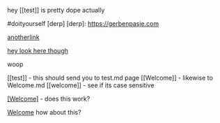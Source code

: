 hey [[test]] is pretty dope actually

#doityourself
 [derp]
[derp]: https://gerbenpasje.com


[anotherlink](https://gerbenpasjes.com)

[hey look here though](https://gerbenpasjes.com)

woop

[[test]] - this should send you to test.md page
[[Welcome]] - likewise to Welcome.md
[[welcome]] - see if its case sensitive

[[Welcome]](/wiki/Welcome.md) - does this work?

[Welcome](/wiki/Welcome.md) how about this?
